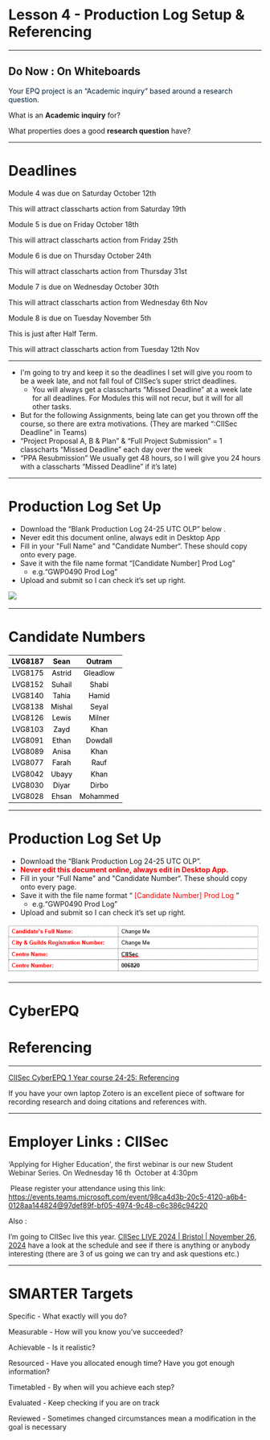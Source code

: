 # Lesson 4 - Production Log Setup & Referencing


---

## Do Now : On Whiteboards

<span style="color:#001d35">Your EPQ project is an “Academic inquiry” based around a research question\. </span>

What is an  __Academic inquiry__ for?

What properties does a good __research question__ have?


---


# Deadlines

Module 4 was due on Saturday October 12th

This will attract classcharts action from Saturday 19th

Module 5 is due on Friday October 18th

This will attract classcharts action from Friday 25th

Module 6 is due on Thursday October 24th

This will attract classcharts action from Thursday 31st

Module 7 is due on Wednesday October 30th

This will attract classcharts action from Wednesday 6th Nov

Module 8 is due on Tuesday November 5th

This is just after Half Term\.

This will attract classcharts action from Tuesday 12th Nov


---




* I'm going to try and keep it so the deadlines I set will give you room to be a week late\, and not fall foul of CIISec’s super strict deadlines\.
  * You will always get a classcharts “Missed Deadline” at a week late for all deadlines\. For Modules this will not recur\, but it will for all other tasks\.
* But for the following Assignments\, being late can get you thrown off the course\, so there are extra motivations\. \(They are marked “:CIISec Deadline” in Teams\)
* “Project Proposal A\, B & Plan” & “Full Project Submission” = 1 classcharts “Missed Deadline” each day over the week
* “PPA Resubmission” We usually get 48 hours\, so I will give you 24 hours with a  classcharts “Missed Deadline” if it’s late\)

---




# Production Log Set Up

* Download the “Blank Production Log 24\-25 UTC OLP” below \.
* Never edit this document online, always edit in Desktop App
* Fill in your "Full Name" and "Candidate Number“\. These should copy onto every page\.
* Save it with the file name format “[Candidate Number] Prod Log”
  * e.g.“GWP0490 Prod Log”
* Upload and submit so I can check it’s set up right\.


![](../Images/CyberEPQ%20-%20W07%20-%20Production%20Log%20Setup%20%&20Referencing_0.png)


---


# Candidate Numbers

| <span style="color:#000000">LVG8187</span> | <span style="color:#000000">Sean</span> | <span style="color:#000000">Outram</span> |
| :-: | :-: | :-: |
| <span style="color:#000000">LVG8175</span> | <span style="color:#000000">Astrid</span> | <span style="color:#000000">Gleadlow</span> |
| <span style="color:#000000">LVG8152</span> | <span style="color:#000000">Suhail</span> | <span style="color:#000000">Shabi</span> |
| <span style="color:#000000">LVG8140</span> | <span style="color:#000000">Tahia</span> | <span style="color:#000000">Hamid</span> |
| <span style="color:#000000">LVG8138</span> | <span style="color:#000000">Mishal</span> | <span style="color:#000000">Seyal</span> |
| <span style="color:#000000">LVG8126</span> | <span style="color:#000000">Lewis</span> | <span style="color:#000000">Milner</span> |
| <span style="color:#000000">LVG8103</span> | <span style="color:#000000">Zayd</span> | <span style="color:#000000">Khan</span> |
| <span style="color:#000000">LVG8091</span> | <span style="color:#000000">Ethan</span> | <span style="color:#000000">Dowdall</span> |
| <span style="color:#000000">LVG8089</span> | <span style="color:#000000">Anisa</span> | <span style="color:#000000">Khan</span> |
| <span style="color:#000000">LVG8077</span> | <span style="color:#000000">Farah</span> | <span style="color:#000000">Rauf</span> |
| <span style="color:#000000">LVG8042</span> | <span style="color:#000000">Ubayy</span> | <span style="color:#000000">Khan</span> |
| <span style="color:#000000">LVG8030</span> | <span style="color:#000000">Diyar</span> | <span style="color:#000000">Dirbo</span> |
| <span style="color:#000000">LVG8028</span> | <span style="color:#000000">Ehsan</span> | <span style="color:#000000">Mohammed</span> |


---


# Production Log Set Up



* Download the “Blank Production Log 24\-25 UTC OLP”\.
* <span style="color:#ff0000"> __Never edit this document online\, always edit in Desktop App\.__ </span>
* Fill in your "Full Name" and "Candidate Number“\. These should copy onto every page\.
* Save it with the file name format “ <span style="color:#ff0000">\[Candidate Number\] Prod Log</span> ”
  * e\.g\.“GWP0490 Prod Log”
* Upload and submit so I can check it’s set up right\.


![](../Images/CyberEPQ%20-%20W07%20-%20Production%20Log%20Setup%20&%20Referencing_1.png)


---


# CyberEPQ

# Referencing


---


[CIISec](https://study.cyberepq.org.uk/mod/scorm/view.php?id=35173)[ CyberEPQ 1 Year course 24\-25: Referencing](https://study.cyberepq.org.uk/mod/scorm/view.php?id=35173)

If you have your own laptop Zotero is an excellent piece of software for recording research and doing citations and references with\.


---


# Employer Links : CIISec

<span style="color:#242424">‘Applying for Higher Education'\, the first webinar is our new Student Webinar Series\. On Wednesday 16</span>  <span style="color:#242424">th</span>  <span style="color:#242424"> October at 4:30pm</span>

<span style="color:#242424"> Please register your attendance using this link: </span>  <span style="color:#0563c1">[https://events\.teams\.microsoft\.com/event/98ca4d3b\-20c5\-4120\-a6b4\-0128aa144824@97def89f\-bf05\-4974\-9c48\-c6c386c94220](https://events.teams.microsoft.com/event/98ca4d3b-20c5-4120-a6b4-0128aa144824@97def89f-bf05-4974-9c48-c6c386c94220)</span>

Also :

I’m going to CIISec live this year\. [CIISec](https://www.ciisec.live/)[ LIVE 2024 | Bristol | November 26\, 2024](https://www.ciisec.live/) have a look at the schedule and see if there is anything or anybody interesting \(there are 3 of us going we can try and ask questions etc\.\)


---


# SMARTER Targets

Specific \- What exactly will you do?

Measurable \- How will you know you’ve succeeded?

Achievable \- Is it realistic?

Resourced \- Have you allocated enough time? Have you got enough information?

Timetabled \- By when will you achieve each step?

Evaluated \- Keep checking if you are on track

Reviewed \- Sometimes changed circumstances mean a modification in the goal is necessary

